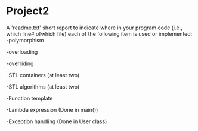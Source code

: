 # Project2

A 'readme.txt' short report to indicate where in your program code (i.e., which line# ofwhich file) each of the following item is used or implemented:
-polymorphism

-overloading

-overriding

-STL containers (at least two)

-STL algorithms (at least two)

-Function template

-Lambda expression (Done in main())

-Exception handling (Done in User class)

